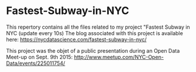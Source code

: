# Fastest-Subway-in-NYC

This repertory contains all the files related to my project "Fastest Subway in NYC (update every 10s)
The blog associated with this project is available here: 
https://nycdatascience.com/fastest-subway-in-nyc/

This project was the objet of a public presentation during an Open Data Meet-up on Sept. 9th 2015:
http://www.meetup.com/NYC-Open-Data/events/225011754/
